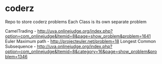 coderz
======
Repo to store coderz problems
Each Class is its own separate problem

CamelTrading - http://uva.onlinejudge.org/index.php?option=com_onlinejudge&Itemid=8&page=show_problem&problem=1641
Euler Maximum path - http://projecteuler.net/problem=18
Longest Common Subsequence - http://uva.onlinejudge.org/index.php?option=com_onlinejudge&Itemid=8&category=16&page=show_problem&problem=1346


